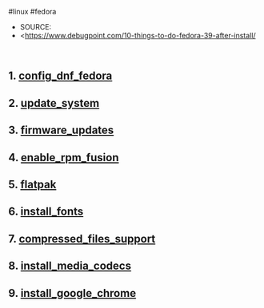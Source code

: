 #linux #fedora

* SOURCE:
* <https://www.debugpoint.com/10-things-to-do-fedora-39-after-install/

&nbsp;

## 1. [config_dnf_fedora](config_dnf_fedora.md)

## 2. [update_system](update_system.md)

## 3. [firmware_updates](firmware_updates.md)
## 4. [enable_rpm_fusion](enable_rpm_fusion.md)

## 5. [flatpak](flatpak.md)

## 6. [install_fonts](install_fonts.md)
## 7. [compressed_files_support](compressed_files_support.md)
## 8. [install_media_codecs](install_media_codecs.md)
## 9. [install_google_chrome](install_google_chrome.md)
